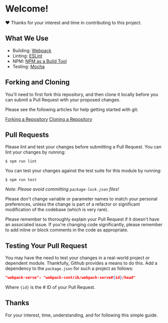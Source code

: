 # Welcome!
:heart: Thanks for your interest and time in contributing to this project.

## What We Use

- Building: [Webpack](https://webpack.js.org)
- Linting: [ESLint](http://eslint.org/)
- NPM: [NPM as a Build Tool](https://css-tricks.com/using-npm-build-tool/)
- Testing: [Mocha](https://mochajs.org)

## Forking and Cloning

You'll need to first fork this repository, and then clone it locally before you
can submit a Pull Request with your proposed changes.

Please see the following articles for help getting started with git:

[Forking a Repository](https://help.github.com/articles/fork-a-repo/)
[Cloning a Repository](https://help.github.com/articles/cloning-a-repository/)

## Pull Requests

Please lint and test your changes before submitting a Pull Request. You can lint your
changes by running:

```console
$ npm run lint
```

You can test your changes against the test suite for this module by running:

```console
$ npm run test
```

_Note: Please avoid committing `package-lock.json` files!_

Please don't change variable or parameter names to match your personal
preferences, unless the change is part of a refactor or significant modification
of the codebase (which is very rare).

Please remember to thoroughly explain your Pull Request if it doesn't have an
associated issue. If you're changing code significantly, please remember to add
inline or block comments in the code as appropriate.

## Testing Your Pull Request

You may have the need to test your changes in a real-world project or dependent
module. Thankfully, Github provides a means to do this. Add a dependency to the
`package.json` for such a project as follows:

```json
"webpack-serve": "webpack-contrib/webpack-serve#{id}/head"
```

Where `{id}` is the # ID of your Pull Request.

## Thanks

For your interest, time, understanding, and for following this simple guide.
